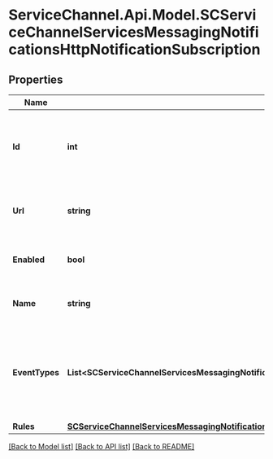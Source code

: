 # ServiceChannel.Api.Model.SCServiceChannelServicesMessagingNotificationsHttpNotificationSubscription

## Properties

Name | Type | Description | Notes
------------ | ------------- | ------------- | -------------
**Id** | **int** | The unique subscription ID. Generated automatically and cannot be modified. | [optional] 
**Url** | **string** | The URL to which the events should be delivered. | 
**Enabled** | **bool** | Defines if the subscription is active or inactive. | [optional] [default to false]
**Name** | **string** | The user-friendly name for the subscription. | 
**EventTypes** | **List&lt;SCServiceChannelServicesMessagingNotificationsHttpNotificationSubscription.EventTypesEnum&gt;** | The list of events to subscribe to. Events within one subscription should belong to one object. | 
**Rules** | [**SCServiceChannelServicesMessagingNotificationsNotificationSubscriptionsRules**](SCServiceChannelServicesMessagingNotificationsNotificationSubscriptionsRules.md) |  | [optional] 

[[Back to Model list]](../README.md#documentation-for-models) [[Back to API list]](../README.md#documentation-for-api-endpoints) [[Back to README]](../README.md)

